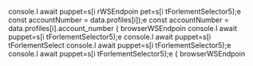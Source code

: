console.l await puppet=s[i rWSEndpoin
pet=s[i tForlementSelector5);e
        const accountNumber = data.profiles[i]);e
        const accountNumber = data.profiles[i].account_number
                    { browserWSEndpoin
console.l await puppet=s[i tForlementSelector5);e
console.l await puppet=s[i tForlementSelect
console.l await puppet=s[i tForlementSelector5);e
console.l await puppet=s[i tForlementSelector5);e
                    { browserWSEndpoin

